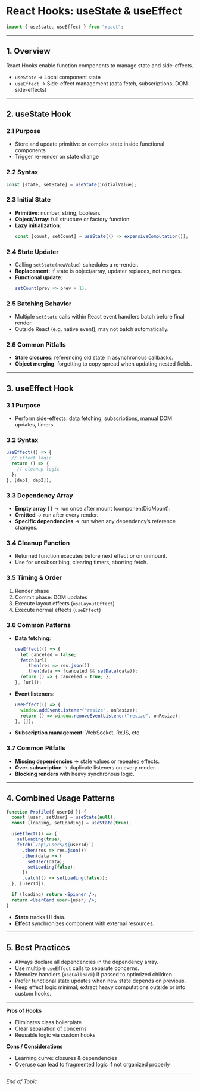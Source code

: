 # React Hooks: useState & useEffect

```javascript
import { useState, useEffect } from "react";
```

---

## 1. Overview  
React Hooks enable function components to manage state and side-effects.  
- `useState` → Local component state  
- `useEffect` → Side-effect management (data fetch, subscriptions, DOM side-effects)

---

## 2. useState Hook  

### 2.1 Purpose  
- Store and update primitive or complex state inside functional components  
- Trigger re-render on state change  

### 2.2 Syntax  
```js
const [state, setState] = useState(initialValue);
```

### 2.3 Initial State  
- **Primitive**: number, string, boolean.  
- **Object/Array**: full structure or factory function.  
- **Lazy initialization**:  
  ```js
  const [count, setCount] = useState(() => expensiveComputation());
  ```

### 2.4 State Updater  
- Calling `setState(newValue)` schedules a re-render.  
- **Replacement**: If state is object/array, updater replaces, not merges.  
- **Functional update**:  
  ```js
  setCount(prev => prev + 1);
  ```

### 2.5 Batching Behavior  
- Multiple `setState` calls within React event handlers batch before final render.  
- Outside React (e.g. native event), may not batch automatically.

### 2.6 Common Pitfalls  
- **Stale closures**: referencing old state in asynchronous callbacks.  
- **Object merging**: forgetting to copy spread when updating nested fields.  

---

## 3. useEffect Hook  

### 3.1 Purpose  
- Perform side-effects: data fetching, subscriptions, manual DOM updates, timers.

### 3.2 Syntax  
```js
useEffect(() => {
  // effect logic
  return () => {
    // cleanup logic
  };
}, [dep1, dep2]);
```

### 3.3 Dependency Array  
- **Empty array `[]`** → run once after mount (componentDidMount).  
- **Omitted** → run after every render.  
- **Specific dependencies** → run when any dependency’s reference changes.

### 3.4 Cleanup Function  
- Returned function executes before next effect or on unmount.  
- Use for unsubscribing, clearing timers, aborting fetch.

### 3.5 Timing & Order  
1. Render phase  
2. Commit phase: DOM updates  
3. Execute layout effects (`useLayoutEffect`)  
4. Execute normal effects (`useEffect`)

### 3.6 Common Patterns  
- **Data fetching**:  
  ```js
  useEffect(() => {
    let canceled = false;
    fetch(url)
      .then(res => res.json())
      .then(data => !canceled && setData(data));
    return () => { canceled = true; };
  }, [url]);
  ```
- **Event listeners**:  
  ```js
  useEffect(() => {
    window.addEventListener("resize", onResize);
    return () => window.removeEventListener("resize", onResize);
  }, []);
  ```
- **Subscription management**: WebSocket, RxJS, etc.

### 3.7 Common Pitfalls  
- **Missing dependencies** → stale values or repeated effects.  
- **Over-subscription** → duplicate listeners on every render.  
- **Blocking renders** with heavy synchronous logic.

---

## 4. Combined Usage Patterns  
```jsx
function Profile({ userId }) {
  const [user, setUser] = useState(null);
  const [loading, setLoading] = useState(true);

  useEffect(() => {
    setLoading(true);
    fetch(`/api/users/${userId}`)
      .then(res => res.json())
      .then(data => {
        setUser(data);
        setLoading(false);
      })
      .catch(() => setLoading(false));
  }, [userId]);

  if (loading) return <Spinner />;
  return <UserCard user={user} />;
}
```

- **State** tracks UI data.  
- **Effect** synchronizes component with external resources.  

---

## 5. Best Practices  

- Always declare all dependencies in the dependency array.  
- Use multiple `useEffect` calls to separate concerns.  
- Memoize handlers (`useCallback`) if passed to optimized children.  
- Prefer functional state updates when new state depends on previous.  
- Keep effect logic minimal; extract heavy computations outside or into custom hooks.

---

**Pros of Hooks**  
- Eliminates class boilerplate  
- Clear separation of concerns  
- Reusable logic via custom hooks  

**Cons / Considerations**  
- Learning curve: closures & dependencies  
- Overuse can lead to fragmented logic if not organized properly  

---

*End of Topic*